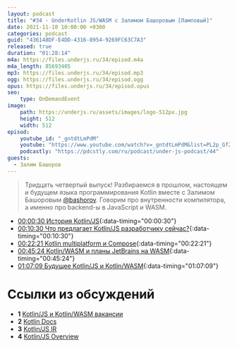 ```yaml
---
layout: podcast
title: "#34 - UnderKotlin JS/WASM с Залимом Башоровым [Ламповый]"
date: 2021-11-10 10:00:00 +0300
categories: podcast
guid: "436148DF-E4DD-4316-8954-9269FC63C7A3"
released: true
duration: "01:28:14"
m4a: https://files.underjs.ru/34/episod.m4a
m4a_length: 85693405
mp3: https://files.underjs.ru/34/episod.mp3
ogg: https://files.underjs.ru/34/episod.ogg
opus: https://files.underjs.ru/34/episod.opus
seo:
    type: OnDemandEvent
image:
    path: https://underjs.ru/assets/images/logo-512px.jpg
    height: 512
    width: 512
episod:
    youtube_id: "_gntdtLmPdM"
    youtube: "https://www.youtube.com/watch?v=_gntdtLmPdM&list=PL2p_GfZz-_1OWXrKUZRBc8LzMz5FJNXW7"
    podcastly: "https://pdcstly.com/ru/podcast/under-js-podcast/44"
guests:
  - Залим Башоров
---
```


> Тридцать четвертый выпуск! Разбираемся в прошлом, настоящем и будущем языка программирования Kotlin вместе с Залимом Башоровым [@bashorov](https://twitter.com/bashorov). Говорим про внутренности компилятора, а именно про backend-ы в JavaScript и WASM.

- [00:00:30 История Kotlin/JS](#){:data-timing="00:00:30"}
- [00:10:30 Что предлагает Kotlin/JS разработчику сейчас?](#){:data-timing="00:10:30"}
- [00:22:21 Kotlin multiplatform и Compose](#){:data-timing="00:22:21"}
- [00:45:24 Kotlin/WASM и планы JetBrains на WASM](#){:data-timing="00:45:24"}
- [01:07:09 Будущее Kotlin/JS и Kotlin/WASM](#){:data-timing="01:07:09"}

# Ссылки из обсуждений

- <b id="note1">1</b> [Kotlin/JS и Kotlin/WASM вакансии](https://twitter.com/bashorov/status/1395383088599998466)
- <b id="note2">2</b> [Kotlin Docs](https://kotlinlang.org/)
- <b id="note3">3</b> [Kotlin/JS IR](http://kotl.in/jsir)
- <b id="note4">4</b> [Kotlin/JS Overview](http://kotl.in/js)
